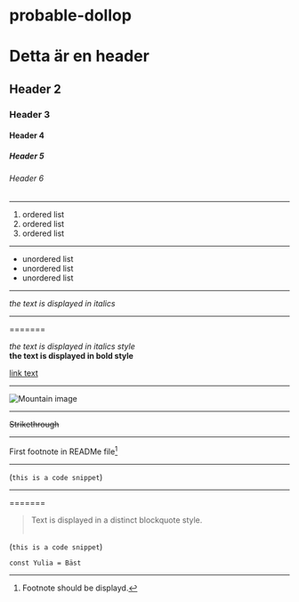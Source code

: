 # probable-dollop

# Detta är en header
## Header 2
### Header 3
#### Header 4
##### Header 5
###### Header 6
___
1. ordered list
2. ordered list
3. ordered list
___
* unordered list
* unordered list
* unordered list
___
*the text is displayed in italics*
___
=======

*the text is displayed in italics style*<br>
**the text is displayed in bold style**

[link text](http://example.com)
___


![Mountain image](https://mdg.imgix.net/assets/images/san-juan-mountains.jpg?auto=format&fit=clip&q=40&w=1080)
___
~~Strikethrough~~

___
First footnote in READMe file[^1]
[^1]: Footnote should be displayd.
___

(`this is a code snippet`)
___
=======



> Text is displayed in a distinct blockquote style.<br><br>

(`this is a code snippet`)

[^1]: Footnote should be displayd.
=======
```
const Yulia = Bäst
```

[^1]: Footnote should be displayd.


